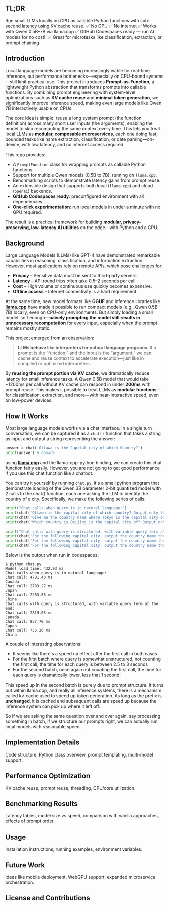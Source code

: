 ## TL;DR

Run small LLMs locally on CPU as callable Python functions with sub-second latency using KV cache reuse.
✅ No GPU
✅ No internet
✅ Works with Qwen 0.5B–7B via llama.cpp
✅ GitHub Codespaces ready — run AI models for no cost!!
✅ Great for microtasks like classification, extraction, or prompt chaining

## Introduction

Local language models are becoming increasingly viable for real-time inference, but performance bottlenecks—especially on CPU-bound systems—still limit practical use. This project introduces **Prompt-as-Function**, a lightweight Python abstraction that transforms prompts into callable functions. By combining prompt engineering with system-level optimizations such as **KV cache reuse** and **minimal token generation**, we significantly improve inference speed, making even large models like Qwen 7B interactively usable on CPUs.

The core idea is simple: reuse a long system prompt (the function definition) across many short user inputs (the arguments), enabling the model to skip recomputing the same context every time. This lets you treat local LLMs as **modular, composable microservices**, each one doing fast, bounded tasks like name extraction, classification, or date parsing—on-device, with low latency, and no internet access required.

This repo provides:

* A `PromptFunction` class for wrapping prompts as callable Python functions.
* Support for multiple Qwen models (0.5B to 7B), running on `llama.cpp`.
* Benchmarking scripts to demonstrate latency gains from prompt reuse.
* An extensible design that supports both local (`llama.cpp`) and cloud (`openai`) backends.
* **GitHub Codespaces ready**: preconfigured environment with all dependencies.
* **One-click experimentation**: run local models in under a minute with no GPU required.

The result is a practical framework for building **modular, privacy-preserving, low-latency AI utilities** on the edge—with Python and a CPU.


## Background

Large Language Models (LLMs) like GPT-4 have demonstrated remarkable capabilities in reasoning, classification, and information extraction. However, most applications rely on remote APIs, which pose challenges for:

* **Privacy** – Sensitive data must be sent to third-party servers.
* **Latency** – API round trips often take 0.5–2 seconds per call.
* **Cost** – High volume or continuous use quickly becomes expensive.
* **Offline access** – Internet connectivity is a hard requirement.

At the same time, new model formats like **GGUF** and inference libraries like **[llama.cpp](https://github.com/ggerganov/llama.cpp)** have made it possible to run compact models (e.g., Qwen 0.5B–7B) locally, even on CPU-only environments. But simply loading a small model isn't enough—**naïvely prompting the model still results in unnecessary recomputation** for every input, especially when the prompt remains mostly static.

This project emerged from an observation:

> **LLMs behave like interpreters for natural language programs**.
> If a prompt is the “function,” and the input is the “argument,” we can cache and reuse context to accelerate execution—just like in compiled or optimized interpreters.

By **reusing the prompt portion via KV cache**, we dramatically reduce latency for small inference tasks. A Qwen 0.5B model that would take \~1200ms per call without KV cache can respond in under **200ms** with prompt reuse. This makes it possible to treat LLMs as **modular functions**—for classification, extraction, and more—with near-interactive speed, even on low-power devices.

## How It Works

Most large language models works via a chat interface.  In a single turn conversation, we can be captured it as a `chat()` function that takes a string as input and output a string representing the answer:

```python
answer = chat('Ottawa is the Capital city of which Country?')
print(answer) # Canada
```

using **[llama.cpp](https://github.com/ggerganov/llama.cpp)** and the llama-cpp-python binding, we can create this chat function fairly easily.  However, you are not going to get good performance if you use this chat function like a chatbot.

You can try it yourself by running `chat.py`, it's a small python program that demonstrate loading of the Qwen 3B parameter 2-bit quantized model with 2 calls to the chat() function, each one asking the LLM to identify the country of a city.  Specifically, we make the following series of calls:

```python
print("Chat calls when query is in natural language:")
print(chat('Ottawa is the capital city of which country? Output only the country name.'))
print(chat('Give me the country name where Tokyo is the capital city of? Output only the country name.'))
print(chat('Which country is Beijing is the capital city of? Output only the country name.'))

print("Chat calls with query is structured, with variable query term at the end:")
print(chat('For the following capital city, output the country name the city belongs to, output only the name: Ottawa'))
print(chat('For the following capital city, output the country name the city belongs to, output only the name: Tokyo'))
print(chat('For the following capital city, output the country name the city belongs to, output only the name: Beijing'))
```

Below is the output when run in codespaces:

```
$ python chat.py
Model load time: 432.93 ms
Chat calls when query is in natural language:
Chat call: 4781.43 ms
Canada
Chat call: 2783.27 ms
Japan
Chat call: 2283.55 ms
China
Chat calls with query is structured, with variable query term at the end:
Chat call: 2819.05 ms
Canada
Chat call: 857.70 ms
Japan
Chat call: 755.26 ms
China
```

A couple of interesting observations:

  * It seems like there's a speed up effect after the first call in both cases
  * For the first batch where query is somewhat unstructured, not counting the first call, the time for each query is between 2.5 to 3 seconds
  * For the second batch, once again not counting the first call, the time for each query is dramatically lower, less that 1 second!

This speed up in the second batch is purely due to prompt structure.  It turns out within llama.cpp, and really all inference systems, there is a mechanism called kv-cache used to speed up token generation.  As long as the prefix is **unchanged**, it is cached and subsequent calls are speed up because the inference system can pick up where it left off.

So if we are asking the same question over and over again, say processing something in batch, if we structure our prompts right, we can actually run local models with reasonable speed.



## Implementation Details

Code structure, Python class overview, prompt templating, multi-model support.

## Performance Optimization

KV cache reuse, prompt reuse, threading, CPU/core utilization.

## Benchmarking Results

Latency tables, model size vs speed, comparison with vanilla approaches, effects of prompt order.

## Usage

Installation instructions, running examples, environment variables.

## Future Work

Ideas like mobile deployment, WebGPU support, expanded microservice orchestration.

## License and Contributions
